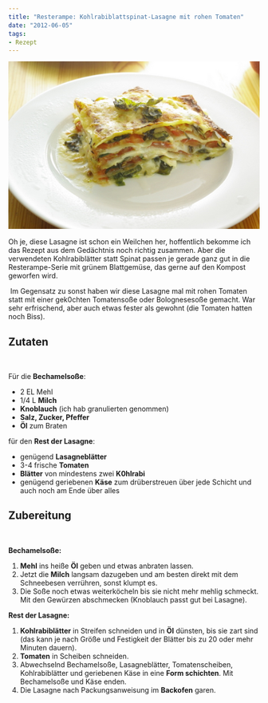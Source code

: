 ```yaml
---
title: "Resterampe: Kohlrabiblattspinat-Lasagne mit rohen Tomaten"
date: "2012-06-05" 
tags:
- Rezept
---
```


[![](images/imgp8984.jpg "Kohlrabiblattlasagne mit frischen Tomaten")](http://apfeleimer.wordpress.com/2012/06/05/resterampe-kohlrabiblattspinat-lasagne-mit-rohen-tomaten/imgp8984/)

Oh je, diese Lasagne ist schon ein Weilchen her, hoffentlich bekomme ich das Rezept aus dem Gedächtnis noch richtig zusammen. Aber die verwendeten Kohlrabiblätter statt Spinat passen je gerade ganz gut in die Resterampe-Serie mit grünem Blattgemüse, das gerne auf den Kompost geworfen wird.

 Im Gegensatz zu sonst haben wir diese Lasagne mal mit rohen Tomaten statt mit einer gek0chten Tomatensoße oder Bolognesesoße gemacht. War sehr erfrischend, aber auch etwas fester als gewohnt (die Tomaten hatten noch Biss).

## Zutaten

 

Für die **Bechamelsoße**:

- 2 EL Mehl
- 1/4 L **Milch**
- **Knoblauch** (ich hab granulierten genommen)
- **Salz, Zucker, Pfeffer**
- **Öl** zum Braten

für den **Rest der Lasagne**:

- genügend **Lasagneblätter**
- 3-4 frische **Tomaten**
- **Blätter** von mindestens zwei **K0hlrabi**
- genügend geriebenen **Käse** zum drüberstreuen über jede Schicht und auch noch am Ende über alles

## Zubereitung

 

**Bechamelsoße:** 

1. **Mehl** ins heiße **Öl** geben und etwas anbraten lassen.
2. Jetzt die **Milch** langsam dazugeben und am besten direkt mit dem Schneebesen verrühren, sonst klumpt es.
3. Die Soße noch etwas weiterköcheln bis sie nicht mehr mehlig schmeckt. Mit den Gewürzen abschmecken (Knoblauch passt gut bei Lasagne).

**Rest der Lasagne:**

1. **Kohlrabiblätter** in Streifen schneiden und in **Öl** dünsten, bis sie zart sind (das kann je nach Größe und Festigkeit der Blätter bis zu 20 oder mehr Minuten dauern).
2. **Tomaten** in Scheiben schneiden.
3. Abwechselnd Bechamelsoße, Lasagneblätter, Tomatenscheiben, Kohlrabiblätter und geriebenen Käse in eine **Form schichten**. Mit Bechamelsoße und Käse enden.
4. Die Lasagne nach Packungsanweisung im **Backofen** garen.

